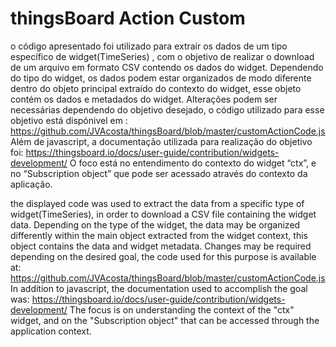 # thingsBoard Action Custom
o código apresentado foi utilizado para extrair os dados de um tipo específico de widget(TimeSeries) , com o objetivo de realizar o download de um arquivo em formato CSV contendo os dados do widget. Dependendo do tipo do widget, os dados podem estar organizados de modo diferente dentro do objeto principal extraído do contexto do widget, esse objeto contém os dados e metadados do  widget.
Alterações podem ser necessárias dependendo do objetivo desejado, o código utilizado para esse objetivo está dispónivel em :
https://github.com/JVAcosta/thingsBoard/blob/master/customActionCode.js
	Além  de javascript, a documentação utilizada para realização do objetivo foi:
	https://thingsboard.io/docs/user-guide/contribution/widgets-development/
	O foco está no entendimento do contexto do widget “ctx”, e no “Subscription object” que pode ser acessado através do contexto da aplicação.


the displayed code was used to extract the data from a specific type of widget(TimeSeries), in order to download a CSV file containing the widget data. Depending on the type of the widget, the data may be organized differently within the main object extracted from the widget context, this object contains the data and widget metadata.
Changes may be required depending on the desired goal, the code used for this purpose is available at:
https://github.com/JVAcosta/thingsBoard/blob/master/customActionCode.js
In addition to javascript, the documentation used to accomplish the goal was:
https://thingsboard.io/docs/user-guide/contribution/widgets-development/
The focus is on understanding the context of the "ctx" widget, and on the "Subscription object" that can be accessed through the application context.
